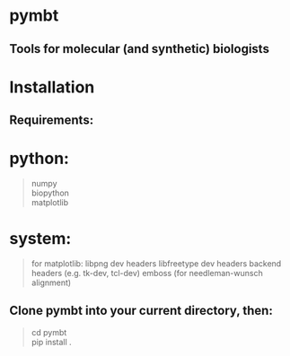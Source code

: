 # pymbt

## Tools for molecular (and synthetic) biologists

# Installation

## Requirements:
# python:
> numpy  
> biopython  
> matplotlib  
# system:
> for matplotlib:
>  libpng dev headers
>  libfreetype dev headers
>  backend headers (e.g. tk-dev, tcl-dev)
> emboss (for needleman-wunsch alignment)

## Clone pymbt into your current directory, then:
> cd pymbt  
> pip install .  
